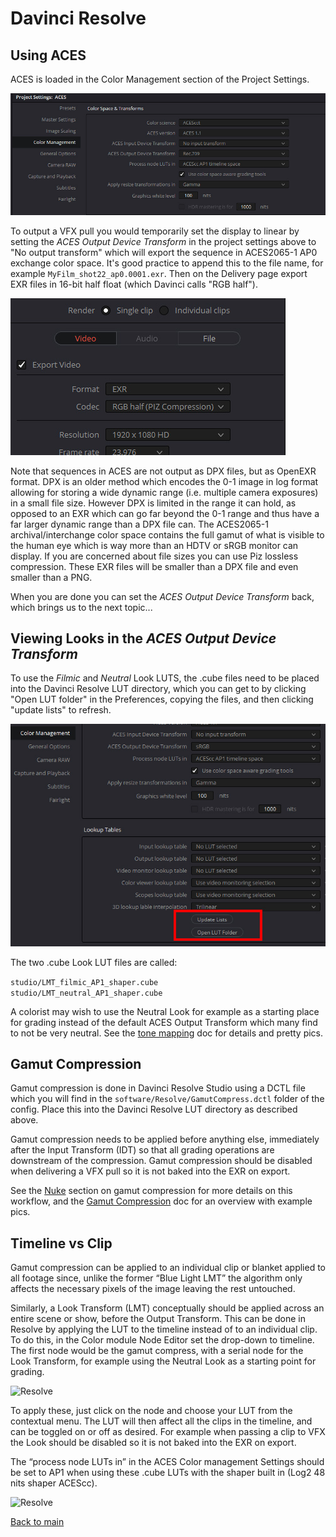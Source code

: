 # Davinci Resolve

## Using ACES

ACES is loaded in the Color Management section of the Project Settings.

![Resolve](img/Resolve4.jpg)

To output a VFX pull you would temporarily set the display to linear by setting the *ACES Output Device Transform* in the project settings above to "No output transform" which will export the sequence in ACES2065-1 AP0 exchange color space. It's good practice to append this to the file name, for example ````MyFilm_shot22_ap0.0001.exr````. Then on the Delivery page export EXR files in 16-bit half float (which Davinci calls "RGB half"). 

![exr](img/Resolve5.jpg)

Note that sequences in ACES are not output as DPX files, but as OpenEXR format. DPX is an older method which encodes the 0-1 image in log format allowing for storing a wide dynamic range (i.e. multiple camera exposures) in a small file size. However DPX is limited in the range it can hold, as opposed to an EXR which can go far beyond the 0-1 range and thus have a far larger dynamic range than a DPX file can. The ACES2065-1 archival/interchange color space contains the full gamut of what is visible to the human eye which is way more than an HDTV or sRGB monitor can display. If you are concerned about file sizes you can use Piz lossless compression. These EXR files will be smaller than a DPX file and even smaller than a PNG.

When you are done you can set the *ACES Output Device Transform* back, which brings us to the next topic...

## Viewing Looks in the *ACES Output Device Transform*

To use the *Filmic* and *Neutral* Look LUTS, the .cube files need to be placed into the Davinci Resolve LUT directory, which you can get to by clicking "Open LUT folder" in the Preferences, copying the files, and then clicking "update lists" to refresh. 

![Resolve](img/Resolve2.jpg)

The two .cube Look LUT files are called:

````studio/LMT_filmic_AP1_shaper.cube```` <br>
````studio/LMT_neutral_AP1_shaper.cube````

A colorist may wish to use the Neutral Look for example as a starting place for grading instead of the default ACES Output Transform which many find to not be very neutral. See the [tone mapping](tonemap.md) doc for details and pretty pics.

## Gamut Compression

Gamut compression is done in Davinci Resolve Studio using a DCTL file which you will find in the ````software/Resolve/GamutCompress.dctl```` folder of the config. Place this into the Davinci Resolve LUT directory as described above. 

Gamut compression needs to be applied before anything else, immediately after the Input Transform (IDT) so that all grading operations are downstream of the compression. Gamut compression should be disabled when delivering a VFX pull so it is not baked into the EXR on export. 

See the [Nuke](Nuke.md) section on gamut compression for more details on this workflow, and the [Gamut Compression](gamut.md) doc for an overview with example pics. 

## Timeline vs Clip

Gamut compression can be applied to an individual clip or blanket applied to all footage since, unlike the former “Blue Light LMT” the algorithm only affects the necessary pixels of the image leaving the rest untouched.

Similarly, a Look Transform (LMT) conceptually should be applied across an entire scene or show, before the Output Transform. This can be done in Resolve by applying the LUT to the timeline instead of to an individual clip. To do this, in the Color module Node Editor set the drop-down to timeline. The first node would be the gamut compress, with a serial node for the Look Transform, for example using the Neutral Look as a starting point for grading.

![Resolve](img/Resolve1.jpg)

To apply these, just click on the node and choose your LUT from the contextual menu. The LUT will then affect all the clips in the timeline, and can be toggled on or off as desired. For example when passing a clip to VFX the Look should be disabled so it is not baked into the EXR on export. 

The “process node LUTs in” in the ACES Color management Settings should be set to AP1 when using these .cube LUTs with the shaper built in (Log2 48 nits shaper ACEScc). 

![Resolve](img/Resolve3.jpg)

[Back to main](../StdX_ACES)
